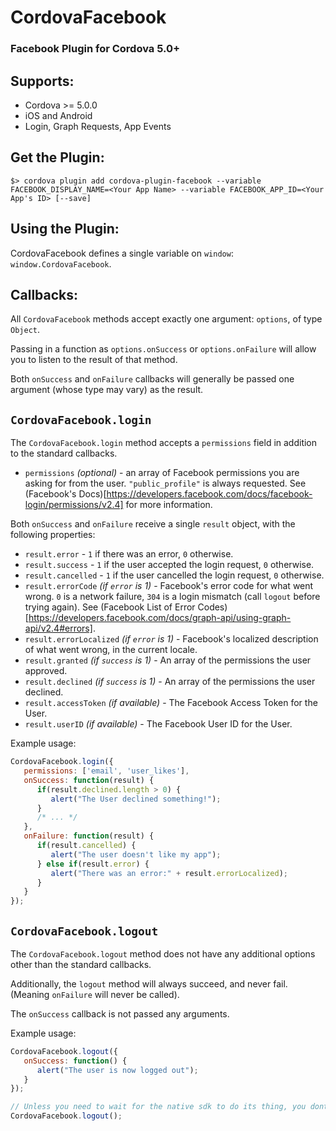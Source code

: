# CordovaFacebook

### Facebook Plugin for Cordova 5.0+

## Supports:

- Cordova >= 5.0.0
- iOS and Android
- Login, Graph Requests, App Events

## Get the Plugin:

```shell
$> cordova plugin add cordova-plugin-facebook --variable FACEBOOK_DISPLAY_NAME=<Your App Name> --variable FACEBOOK_APP_ID=<Your App's ID> [--save]
```

## Using the Plugin:

CordovaFacebook defines a single variable on `window`: `window.CordovaFacebook`.

## Callbacks:

All `CordovaFacebook` methods accept exactly one argument: `options`, of type `Object`.

Passing in a function as `options.onSuccess` or `options.onFailure` will allow you to listen to the result of that method.

Both `onSuccess` and `onFailure` callbacks will generally be passed one argument (whose type may vary) as the result.

## `CordovaFacebook.login`

The `CordovaFacebook.login` method accepts a `permissions` field in addition to the standard callbacks.

- `permissions` _(optional)_ - an array of Facebook permissions you are asking for from the user. `"public_profile"` is always requested. See (Facebook's Docs)[https://developers.facebook.com/docs/facebook-login/permissions/v2.4] for more information.

Both `onSuccess` and `onFailure` receive a single `result` object, with the following properties:

- `result.error` - `1` if there was an error, `0` otherwise.
- `result.success` - `1` if the user accepted the login request, `0` otherwise.
- `result.cancelled` - `1` if the user cancelled the login request, `0` otherwise.
- `result.errorCode` _(if `error` is 1)_ - Facebook's error code for what went wrong. `0` is a network failure, `304` is a login mismatch (call `logout` before trying again). See (Facebook List of Error Codes)[https://developers.facebook.com/docs/graph-api/using-graph-api/v2.4#errors].
- `result.errorLocalized` _(if `error` is 1)_ - Facebook's localized description of what went wrong, in the current locale.
- `result.granted` _(if `success` is 1)_ - An array of the permissions the user approved.
- `result.declined` _(if `success` is 1)_ - An array of the permissions the user declined.
- `result.accessToken` _(if available)_ - The Facebook Access Token for the User.
- `result.userID` _(if available)_ - The Facebook User ID for the User.

Example usage:

```javascript
CordovaFacebook.login({
   permissions: ['email', 'user_likes'],
   onSuccess: function(result) {
      if(result.declined.length > 0) {
         alert("The User declined something!");
      }
      /* ... */
   },
   onFailure: function(result) {
      if(result.cancelled) {
         alert("The user doesn't like my app");
      } else if(result.error) {
         alert("There was an error:" + result.errorLocalized);
      }
   }
});
```

## `CordovaFacebook.logout`

The `CordovaFacebook.logout` method does not have any additional options other than the standard callbacks.

Additionally, the `logout` method will always succeed, and never fail. (Meaning `onFailure` will never be called).

The `onSuccess` callback is not passed any arguments.

Example usage:

```javascript
CordovaFacebook.logout({
   onSuccess: function() {
      alert("The user is now logged out");
   }
});

// Unless you need to wait for the native sdk to do its thing, you dont even really need to use a callback:
CordovaFacebook.logout();
```


